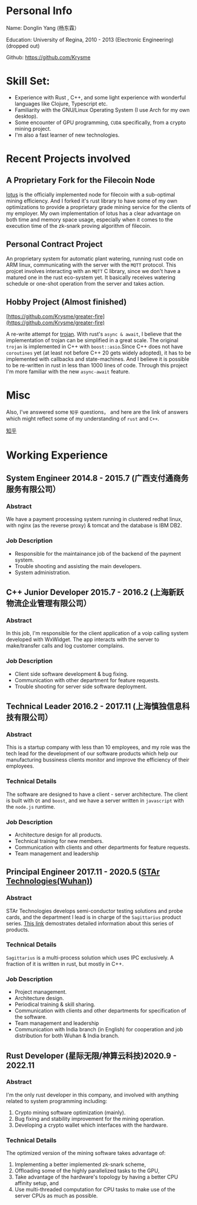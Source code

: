 # Personal Info

Name: Donglin Yang (杨东霖）

Education: University of Regina, 2010 - 2013 (Electronic Engineering) (dropped out)

Github: https://github.com/Krysme


# Skill Set: 
* Experience with Rust , C++, and some light experience with wonderful languages like Clojure, Typescript etc.
* Familiarity with the GNU/Linux Operating System (I use Arch for my own desktop).
* Some encounter of GPU programming, `CUDA` specifically, from a crypto mining project.
* I'm also a fast learner of new technologies.

# Recent Projects involved


## A Proprietary Fork for the Filecoin Node
[lotus](https://github.com/filecoin-project/lotus) is the officially implemented node for filecoin with a sub-optimal mining efficiency. And I forked 
it's rust library to have some of my own optimizations to provide a proprietary grade mining service for the clients of my employer. My own 
implementation of lotus has a clear advantage on both time and memory space usage, especially when it comes to the execution time of the zk-snark 
proving algorithm of filecoin.

## Personal Contract Project
An proprietary system for automatic plant watering, running rust code on ARM linux, communicating with the server with the `MQTT` 
protocol. This projcet involves interacting with an `MQTT` C library, since we don't have a matured one in the rust eco-system yet. It basically 
receives watering schedule or one-shot operation from the server and takes action.

##  Hobby Project (Almost finished)
[https://github.com/Krysme/greater-fire](https://github.com/Krysme/greater-fire)

A re-write attempt for [trojan](https://github.com/trojan-gfw/trojan). With rust's `async & await`, I believe that the implementation of trojan can be 
simplified in a great scale. The original `trojan` is implemented in C++ with `boost::asio`.Since C++ does not have `coroutines` yet (at least not 
before C++ 20 gets widely adopted), it has to be implemented with callbacks and state-machines. And I believe it is possible to be re-written in rust 
in less than 1000 lines of code. Through this project I'm more familiar with the new `async-await` feature.
  


# Misc
Also, I've answered some `知乎` questions， and here are the link of answers which might reflect some of my understanding of `rust` and `C++`.

[知乎](https://www.zhihu.com/people/krys-1998/answers)




# Working Experience

## System Engineer 2014.8 - 2015.7 (广西支付通商务服务有限公司）
### Abstract
We have a payment processing system running in clustered redhat linux, with nginx (as the reverse proxy) & tomcat and the database is IBM DB2.

### Job Description
* Responsible for the maintainance job of the backend of the payment system.
* Trouble shooting and assisting the main developers.
* System administration.

## C++ Junior Developer 2015.7 - 2016.2 (上海新跃物流企业管理有限公司）
### Abstract
In this job, I'm responsible for the client application of a voip calling system developed with WxWidget. The app interacts with the server to 
make/transfer calls and log customer complains.

### Job Description
* Client side software development & bug fixing.
* Communication with other department for feature requests.
* Trouble shooting for server side software deployment.


## Technical Leader 2016.2 - 2017.11 (上海慎独信息科技有限公司）
### Abstract
This is a startup company with less than 10 employees, and my role was the tech lead for the development of our software products which help 
our manufacturing bussiness clients monitor and improve the efficiency of their employees.

### Technical Details
The software are designed to have a client - server architecture. The client is built with `Qt` and `boost`, and we have a server written in 
`javascript` with the `node.js` runtime.


### Job Description
* Architecture design for all products.
* Technical training for new members.
* Communication with clients and other departments for feature requests.
* Team management and leadership


## Principal Engineer 2017.11 - 2020.5 ([STAr Technologies(Wuhan)](http://www.star-quest.com))
### Abstract
STAr Technologies develops semi-conductor testing solutions and probe cards, and the department I lead is in charge of the `Sagittarius` product 
series. [This link](http://www.star-quest.com/products01_a.php?mode=&xs_id=001&class_sn=152) demostrates detailed information about this series of
products. 

### Technical Details
`Sagittarius` is a multi-process solution which uses IPC exclusively. A fraction of it is written in rust, but mostly in C++.


### Job Description
* Project management.
* Architecture design.
* Periodical training & skill sharing.
* Communication with clients and other departments for specification of the software.
* Team management and leadership
* Communication with India branch (in English) for cooperation and job distribution for both Wuhan & India branch.


## Rust Developer (星际无限/神算云科技)2020.9 - 2022.11
### Abstract
I'm the only rust developer in this company, and involved with anything related to system programming including:
1. Crypto mining software optimization (mainly).
2. Bug fixing and stability improvement for the mining operation.
3. Developing a crypto wallet which interfaces with the hardware.


### Technical Details
The optimized version of the mining software takes advantage of:
1. Implementing a better implemented zk-snark scheme,
2. Offloading some of the highly parallelized tasks to the GPU,
3. Take advantage of the hardware's topology by having a better CPU affinity setup, and
4. Use multi-threaded computation for CPU tasks to make use of the server CPUs as much as possible.

